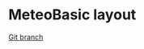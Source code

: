 # MeteoBasic layout 


[Git branch](https://github.com/codiku/react-native-meteo/tree/006-EN-meteo-basic-layout)